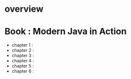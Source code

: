# overview

# Book : Modern Java in Action


- chapter 1 :
- chapter 2 :
- chapter 3 :
- chapter 4 :
- chapter 5 :
- chapter 6 :